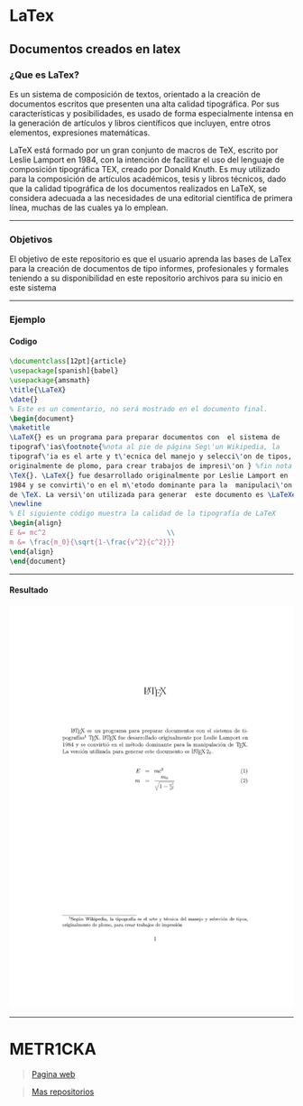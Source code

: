 # LaTex
## Documentos creados en latex

### ¿Que es LaTex?

Es un sistema de composición de textos, orientado a la creación de documentos escritos que presenten una alta calidad tipográfica. Por sus características y posibilidades, es usado de forma especialmente intensa en la generación de artículos y libros científicos que incluyen, entre otros elementos, expresiones matemáticas.

LaTeX está formado por un gran conjunto de macros de TeX, escrito por Leslie Lamport en 1984, con la intención de facilitar el uso del lenguaje de composición tipográfica TEX, creado por Donald Knuth. Es muy utilizado para la composición de artículos académicos, tesis y libros técnicos, dado que la calidad tipográfica de los documentos realizados en LaTeX, se considera adecuada a las necesidades de una editorial científica de primera línea, muchas de las cuales ya lo emplean.
***

### Objetivos

El objetivo de este repositorio es que el usuario aprenda las bases de LaTex para la creación de documentos de tipo informes, profesionales y formales teniendo a su disponibilidad en este repositorio archivos para su inicio en este sistema

***
### Ejemplo
#### Codigo

``` LaTex
\documentclass[12pt]{article}
\usepackage[spanish]{babel}
\usepackage{amsmath}
\title{\LaTeX}
\date{}
% Este es un comentario, no será mostrado en el documento final.
\begin{document}
\maketitle
\LaTeX{} es un programa para preparar documentos con  el sistema de
tipograf\'ias\footnote{%nota al pie de página Seg\'un Wikipedia, la 
tipograf\'ia es el arte y t\'ecnica del manejo y selecci\'on de tipos, 
originalmente de plomo, para crear trabajos de impresi\'on } %fin nota al pie de página
\TeX{}. \LaTeX{} fue desarrollado originalmente por Leslie Lamport en 
1984 y se convirti\'o en el m\'etodo dominante para la  manipulaci\'on 
de \TeX. La versi\'on utilizada para generar  este documento es \LaTeXe.
\newline
% El siguiente código muestra la calidad de la tipografía de LaTeX
\begin{align}
E &= mc^2                              \\
m &= \frac{m_0}{\sqrt{1-\frac{v^2}{c^2}}}
\end{align}
\end{document}
```
***
#### Resultado

![Imagen del documento](Ejemplo_LaTeX.png "Preview del documento")
***
# **METR1CKA**

> [Pagina web](https://metr1cka.github.io "Visitanos en DevBlogs")

> [Mas repositorios](https://github.com/METR1CKA "Mi perfil")
